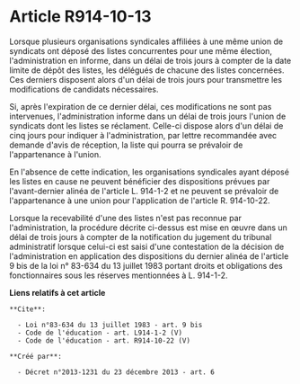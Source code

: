 # Article R914-10-13

Lorsque plusieurs organisations syndicales affiliées à une même union de syndicats ont déposé des listes concurrentes pour
une même élection, l'administration en informe, dans un délai de trois jours à compter de la date limite de dépôt des listes,
les délégués de chacune des listes concernées. Ces derniers disposent alors d'un délai de trois jours pour transmettre les
modifications de candidats nécessaires. 

Si, après l'expiration de ce dernier délai, ces modifications ne sont pas intervenues, l'administration informe dans un délai
de trois jours l'union de syndicats dont les listes se réclament. Celle-ci dispose alors d'un délai de cinq jours pour
indiquer à l'administration, par lettre recommandée avec demande d'avis de réception, la liste qui pourra se prévaloir de
l'appartenance à l'union. 

En l'absence de cette indication, les organisations syndicales ayant déposé les listes en cause ne peuvent bénéficier des
dispositions prévues par l'avant-dernier alinéa de l'article L. 914-1-2 et ne peuvent se prévaloir de l'appartenance à une
union pour l'application de l'article R. 914-10-22. 

Lorsque la recevabilité d'une des listes n'est pas reconnue par l'administration, la procédure décrite ci-dessus est mise en
œuvre dans un délai de trois jours à compter de la notification du jugement du tribunal administratif lorsque celui-ci est
saisi d'une contestation de la décision de l'administration en application des dispositions du dernier alinéa de l'article 9
bis de la loi n° 83-634 du 13 juillet 1983 portant droits et obligations des fonctionnaires sous les réserves mentionnées à
L. 914-1-2.

**Liens relatifs à cet article**

	**Cite**:

	  - Loi n°83-634 du 13 juillet 1983 - art. 9 bis
	  - Code de l'éducation - art. L914-1-2 (V)
	  - Code de l'éducation - art. R914-10-22 (V)

	**Créé par**:

	  - Décret n°2013-1231 du 23 décembre 2013 - art. 6
